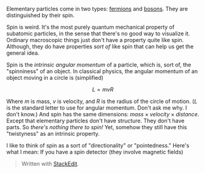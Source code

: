 Elementary particles come in two types: [fermions](https://en.wikipedia.org/wiki/Enrico_Fermi) and [bosons](https://en.wikipedia.org/wiki/Satyendra_Nath_Bose). They are distinguished by their spin.

Spin is weird. It's the most purely quantum mechanical property of subatomic particles, in the sense that there's no good way to visualize it. Ordinary macroscopic things just don't have a property quite like spin. Although, they do have properties *sort of* like spin that can help us get the general idea.

Spin is the *intrinsic angular momentum* of a particle, which is, sort of, the "spinniness" of an object. In classical physics, the angular momentum of an object moving in a circle is (simplified)

$$ L = mvR $$

Where $m$ is mass, $v$ is velocity, and $R$ is the radius of the circle of motion. ($L$ is the standard letter to use for angular momentum. Don't ask me why. I don't know.) And spin has the same dimensions: $mass \times velocity \times distance$. Except that elementary particles don't have structure. They don't have parts. So *there's nothing there to spin!* Yet, somehow they still have this "twistyness" as an intrinsic property.

I like to think of spin as a sort of "directionality" or "pointedness." Here's what I mean: If you have a spin detector (they involve magnetic fields)


> Written with [StackEdit](https://stackedit.io/).
<!--stackedit_data:
eyJoaXN0b3J5IjpbMTAyMDk5NTYzNSwtMTU3ODA5MjY3MSwxNj
M4NjY5NjM4LC0xMDcwMjI2MzAxLC0yMDU5ODg4OTAzLC0xNDE2
NDM0NDc4LC0xNjI1MjYxODAzLC0yNjk2MjI1MjhdfQ==
-->